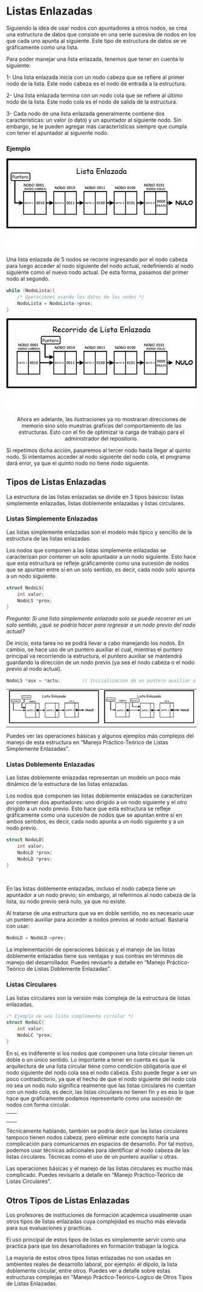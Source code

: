 # Listas Enlazadas

Siguiendo la idea de usar nodos con apuntadores a otros nodos, se crea una estructura de datos que consiste en una serie sucesiva de nodos en los que cada uno apunta al siguiente. Este tipo de estructura de datos se ve gráficamente como una lista.

Para poder manejar una lista enlazada, tenemos que tener en cuenta lo siguiente:

1- Una lista enlazada inicia con un nodo cabeza que se refiere al primer nodo de la lista. Este nodo cabeza es el nodo de entrada a la estructura.

2- Una lista enlazada termina con un nodo cola que se refiere al último nodo de la lista. Este nodo cola es el nodo de salida de la estructura.

3- Cada nodo de una lista enlazada generalmente contiene dos características: un valor (o dato) y un apuntador al siguiente nodo. Sin embargo, se le pueden agregar más características siempre que cumpla con tener el apuntador al siguiente nodo.

### Ejemplo

<div align="center">
    <img src="https://github.com/Badjavii/Documentacion-Algoritmos-y-ED/blob/main/Imagenes%20(Hacer%20caso%20omiso)/quinto%20diagrama.png">
</div>

Una lista enlazada de 5 nodos se recorre ingresando por el nodo cabeza para luego acceder al nodo siguiente del nodo actual, redefiniendo al nodo siguiente como el nuevo nodo actual. De esta forma, pasamos del primer nodo al segundo.

```cpp
while (NodoLista){
    /* Operaciones usando los datos de los nodos */
    NodoLista = NodoLista->prox;
}
```

<div align="center">
    <img src="https://github.com/Badjavii/Documentacion-Algoritmos-y-ED/blob/main/Imagenes%20(Hacer%20caso%20omiso)/sexto%20diagrama.png">
    <p>
    Ahora en adelante, las ilustraciones ya no mostraran direcciones de memorio sino solo muestras graficas del comportamiento de las estructuras. Esto con el fin de optimizar la carga de trabajo para el administrador del repositorio.
    </p>
</div>

Si repetimos dicha acción, pasaremos al tercer nodo hasta llegar al quinto nodo. Si intentamos acceder al nodo siguiente del nodo cola, el programa dará error, ya que el quinto nodo no tiene nodo siguiente.

## Tipos de Listas Enlazadas

La estructura de las listas enlazadas se divide en 3 tipos básicos: listas simplemente enlazadas, listas doblemente enlazadas y listas circulares.

### Listas Simplemente Enlazadas

Las listas simplemente enlazadas son el modelo más típico y sencillo de la estructura de las listas enlazadas.

Los nodos que componen a las listas simplemente enlazadas se caracterizan por contener un solo apuntador a un nodo siguiente. Esto hace que esta estructura se refleje gráficamente como una sucesión de nodos que se apuntan entre sí en un solo sentido, es decir, cada nodo solo apunta a un nodo siguiente.

```cpp
struct NodoLS{
    int valor;
    NodoLS *prox;
}
```

*Pregunta: Si una lista simplemente enlazada solo se puede recorrer en un solo sentido, ¿qué se podría hacer para regresar a un nodo previo del nodo actual?*

De inicio, esta tarea no se podrá llevar a cabo manejando los nodos. En cambio, se hace uso de un puntero auxiliar el cual, mientras el puntero principal va recorriendo la estructura, el puntero auxiliar se mantendrá guardando la dirección de un nodo previo (ya sea el nodo cabeza o el nodo previo al nodo actual).

```cpp
NodoLS *aux = *actu;        // Inicializacion de un puntero auxiliar a un nodo
```

<table align="center">
    <td>
        <img src="https://github.com/Badjavii/Documentacion-Algoritmos-y-ED/blob/main/Imagenes%20(Hacer%20caso%20omiso)/septimo%20diagrama.png">
    </td>
    <td>
        <img src="https://github.com/Badjavii/Documentacion-Algoritmos-y-ED/blob/main/Imagenes%20(Hacer%20caso%20omiso)/octavo%20diagrama.png">
    </td>
</table>

Puedes ver las operaciones básicas y algunos ejemplos más complejos del manejo de esta estructura en “Manejo Práctico-Teórico de Listas Simplemente Enlazadas”.

### Listas Doblemente Enlazadas

Las listas doblemente enlazadas representan un modelo un poco más dinámico de la estructura de las listas enlazadas.

Los nodos que componen las listas doblemente enlazadas se caracterizan por contener dos apuntadores: uno dirigido a un nodo siguiente y el otro dirigido a un nodo previo. Esto hace que esta estructura se refleje gráficamente como una sucesión de nodos que se apuntan entre sí en ambos sentidos, es decir, cada nodo apunta a un nodo siguiente y a un nodo previo.

```cpp
struct NodoLD{
    int valor;
    NodoLD *prox;
    NodoLD *prev;
}
```

<div align="center">
    <img src="">
</div>

En las listas doblemente enlazadas, incluso el nodo cabeza tiene un apuntador a un nodo previo; sin embargo, al referirnos al nodo cabeza de la lista, su nodo previo será nulo, ya que no existe.

Al tratarse de una estructura que va en doble sentido, no es necesario usar un puntero auxiliar para acceder a nodos previos al nodo actual. Bastaría con usar:

```cpp
NodoLD = NodoLD->prev;
```

La implementación de operaciones básicas y el manejo de las listas doblemente enlazadas tiene sus ventajas y sus contras en términos de manejo del desarrollador. Puedes revisarlo a detalle en “Manejo Práctico-Teórico de Listas Doblemente Enlazadas”.

### Listas Circulares

Las listas circulares son la versión más compleja de la estructura de listas enlazadas.

```cpp
/* Ejemplo de una lista simplemente circular */
struct NodoLC{
    int valor;
    NodoLC *prox;
}
```

En sí, es indiferente si los nodos que componen una lista circular tienen un doble o un único sentido. Lo importante a tener en cuenta es que la arquitectura de una lista circular tiene como condición obligatoria que el nodo siguiente del nodo cola sea el nodo cabeza. Esto puede llegar a ser un poco contradictorio, ya que el hecho de que el nodo siguiente del nodo cola no sea un nodo nulo significa realmente que las listas circulares no cuentan con un nodo cola, es decir, las listas circulares no tienen fin y es eso lo que hace que gráficamente podamos representarlo como una sucesión de nodos con forma circular.

<table align="center">
    <td>
        <img src="">
    </td>
    <td>
        <img src="">
    </td>
</table>

Técnicamente hablando, también se podría decir que las listas circulares tampoco tienen nodos cabeza, pero eliminar este concepto haría una complicación para comunicarnos en espacios de desarrollo. Por tal motivo, podemos usar técnicas adicionales para identificar al nodo cabeza de las listas circulares. Técnicas como el uso de un puntero auxiliar u otras.

Las operaciones básicas y el manejo de las listas circulares es mucho más complicado. Puedes revisarlo a detalle en “Manejo Práctico-Teórico de Listas Circulares”.

## Otros Tipos de Listas Enlazadas

Los profesores de instituciones de formación academica usualmente usan otros tipos de listas enlazadas cuya complejidad es mucho más elevada para sus evaluaciones y practicas. 

El uso principal de estos tipos de listas es simplemente servir como una practica para que los desarrolladores en formación trabajan la logica.

La mayoria de estos otros tipos listas enlazadas no son usadas en ambientes reales de desarrollo laboral, por ejemplo: el dipolo, la lista doblemente circular, entre otros. Puedes ver a detalle sobre estas estructuras complejas en "Manejo Práctico-Teórico-Logíco de Otros Tipos de Listas Enlazadas.